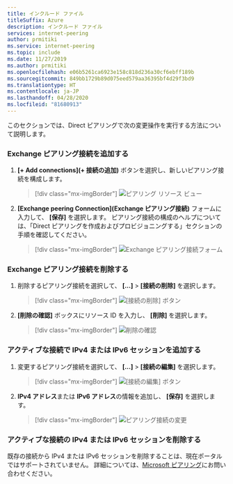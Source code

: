 ```yaml
---
title: インクルード ファイル
titleSuffix: Azure
description: インクルード ファイル
services: internet-peering
author: prmitiki
ms.service: internet-peering
ms.topic: include
ms.date: 11/27/2019
ms.author: prmitiki
ms.openlocfilehash: e06b5261ca6923e158c818d236a30cf6ebff189b
ms.sourcegitcommit: 849bb1729b89d075eed579aa36395bf4d29f3bd9
ms.translationtype: HT
ms.contentlocale: ja-JP
ms.lasthandoff: 04/28/2020
ms.locfileid: "81680913"
---
```

このセクションでは、Direct ピアリングで次の変更操作を実行する方法について説明します。

### <a name="add-exchange-peering-connections"></a>Exchange ピアリング接続を追加する

1. **[+ Add connections]\(+ 接続の追加\)** ボタンを選択し、新しいピアリング接続を構成します。
    > [!div class="mx-imgBorder"]
    > ![ピアリング リソース ビュー](../media/setup-exchange-modify-addconnection.png)
1. **[Exchange peering Connection]\(Exchange ピアリング接続\)** フォームに入力して、 **[保存]** を選択します。 ピアリング接続の構成のヘルプについては、「Direct ピアリングを作成およびプロビジョニングする」セクションの手順を確認してください。
    > [!div class="mx-imgBorder"]
    > ![Exchange ピアリング接続フォーム](../media/setup-exchange-modify-savenewconnection.png)

### <a name="remove-exchange-peering-connections"></a>Exchange ピアリング接続を削除する

1. 削除するピアリング接続を選択して、 **[...]**  >  **[接続の削除]** を選択します。
    > [!div class="mx-imgBorder"]
    > ![[接続の削除] ボタン](../media/setup-exchange-modify-deleteconnection.png)
1. **[削除の確認]** ボックスにリソース ID を入力し、 **[削除]** を選択します。
    > [!div class="mx-imgBorder"]
    > ![削除の確認](../media/setup-exchange-modify-deleteconnectionconfirm.png)

### <a name="add-an-ipv4-or-ipv6-session-on-active-connections"></a>アクティブな接続で IPv4 または IPv6 セッションを追加する

1. 変更するピアリング接続を選択して、 **[...]**  >  **[接続の編集]** を選択します。
    > [!div class="mx-imgBorder"]
    > ![[接続の編集] ボタン](../media/setup-exchange-modify-editconnection.png)
1. **IPv4 アドレス**または **IPv6 アドレス**の情報を追加し、 **[保存]** を選択します。
    > [!div class="mx-imgBorder"]
    > ![ピアリング接続の変更](../media/setup-exchange-modify-editconnectionsettings.png)

### <a name="remove-an-ipv4-or-ipv6-session-on-active-connections"></a>アクティブな接続の IPv4 または IPv6 セッションを削除する

既存の接続から IPv4 または IPv6 セッションを削除することは、現在ポータルではサポートされていません。 詳細については、[Microsoft ピアリング](mailto:peeringexperience@microsoft.com)にお問い合わせください。
